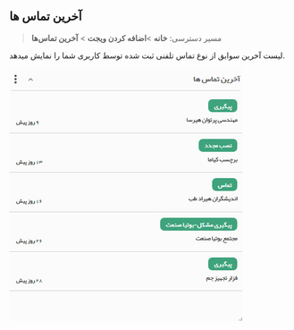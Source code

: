 ﻿## آخرین تماس ها 

>  مسیر دسترسی:  **خانه** >**اضافه کردن ویجت** > **آخرین تماس‌ها**  

لیست آخرین سوابق از نوع تماس تلفنی ثبت شده توسط کاربری شما را نمایش میدهد.

![](Recentcalls.jpg)

